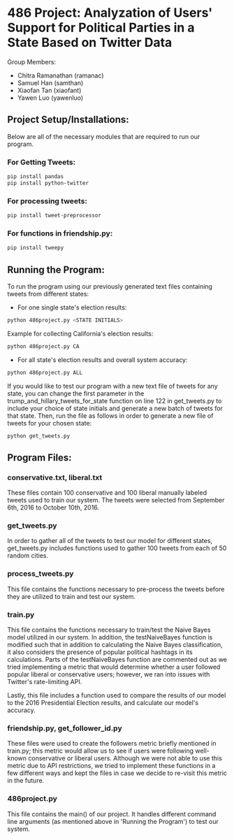 # 486 Project: Analyzation of Users' Support for Political Parties in a State Based on Twitter Data

Group Members:
* Chitra Ramanathan (ramanac)
* Samuel Han (samthan)
* Xiaofan Tan (xiaofant)
* Yawen Luo (yawenluo)

## Project Setup/Installations:
Below are all of the necessary modules that are required to run our program.

### For Getting Tweets:
```bash
pip install pandas
pip install python-twitter
```

### For processing tweets:
```bash
pip install tweet-preprocessor
```

### For functions in friendship.py:
```bash
pip install tweepy
```

## Running the Program:
To run the program using our previously generated text files containing tweets from different states:
* For one single state's election results:
```bash
python 486project.py <STATE INITIALS>
```
Example for collecting California's election results:
```bash
python 486project.py CA
```
* For all state's election results and overall system accuracy:
```bash
python 486project.py ALL
```

If you would like to test our program with a new text file of tweets for any state, you can change the first parameter in the trump_and_hillary_tweets_for_state function on line 122 in get_tweets.py to include your choice of state initials and generate a new batch of tweets for that state. Then, run the file as follows in order to generate a new file of tweets for your chosen state:
```bash
python get_tweets.py
```

## Program Files:
### conservative.txt, liberal.txt
These files contain 100 conservative and 100 liberal manually labeled tweets used to train our system. The tweets were selected from September 6th, 2016 to October 10th, 2016.

### get_tweets.py
In order to gather all of the tweets to test our model for different states, get_tweets.py includes functions used to gather 100 tweets from each of 50 random cities.

### process_tweets.py
This file contains the functions necessary to pre-process the tweets before they are utilized to train and test our system.

### train.py
This file contains the functions necessary to train/test the Naive Bayes model utilized in our system. In addition, the testNaiveBayes function is modified such that in addition to calculating the Naive Bayes classification, it also considers the presence of popular political hashtags in its calculations. Parts of the testNaiveBayes function are commented out as we tried implementing a metric that would determine whether a user followed popular liberal or conservative users; however, we ran into issues with Twitter's rate-limiting API.

Lastly, this file includes a function used to compare the results of our model to the 2016 Presidential Election results, and calculate our model's accuracy.
 
### friendship.py, get_follower_id.py
These files were used to create the followers metric briefly mentioned in train.py; this metric would allow us to see if users were following well-known conservative or liberal users. Although we were not able to use this metric due to API restrictions, we tried to implement these functions in a few different ways and kept the files in case we decide to re-visit this metric in the future. 

### 486project.py
This file contains the main() of our project. It handles different command line arguments (as mentioned above in 'Running the Program') to test our system.
